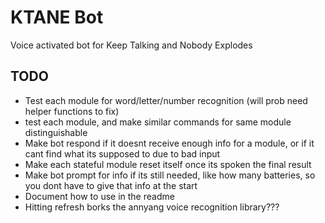 # KTANE Bot
Voice activated bot for Keep Talking and Nobody Explodes

## TODO
- Test each module for word/letter/number recognition (will prob need helper functions to fix)
- test each module, and make similar commands for same module distinguishable
- Make bot respond if it doesnt receive enough info for a module, or if it cant find what its supposed to due to bad input
- Make each stateful module reset itself once its spoken the final result
- Make bot prompt for info if its still needed, like how many batteries, so you dont have to give that info at the start
- Document how to use in the readme
- Hitting refresh borks the annyang voice recognition library???
